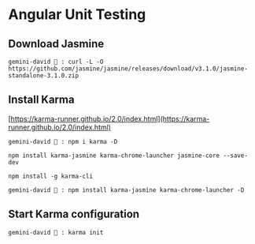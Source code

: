 # Angular Unit Testing

## Download Jasmine

`gemini-david 🌴 : curl -L -O https://github.com/jasmine/jasmine/releases/download/v3.1.0/jasmine-standalone-3.1.0.zip`

## Install Karma

[https://karma-runner.github.io/2.0/index.html](https://karma-runner.github.io/2.0/index.html)

`gemini-david 🌴 : npm i karma -D`

`npm install karma-jasmine karma-chrome-launcher jasmine-core --save-dev`

`npm install -g karma-cli`

`gemini-david 🌴 : npm install karma-jasmine karma-chrome-launcher -D`

## Start Karma configuration

`gemini-david 🌴 : karma init`
